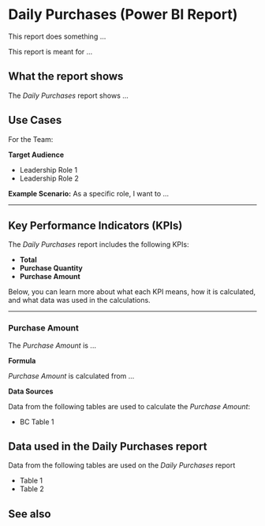 # Daily Purchases (Power BI Report)

This report does something ...

This report is meant for ...

## What the report shows

The _Daily Purchases_ report shows ...

## Use Cases

For the Team:

**Target Audience**
- Leadership Role 1
- Leadership Role 2

**Example Scenario:** As a specific role, I want to ...

---

## Key Performance Indicators (KPIs)

The _Daily Purchases_ report includes the following KPIs:

- **Total**
- **Purchase Quantity**
- **Purchase Amount**

Below, you can learn more about what each KPI means, how it is calculated, and what data was used in the calculations.

---
### Purchase Amount

The *Purchase Amount* is ...

**Formula**  

*Purchase Amount* is calculated from ...

**Data Sources**

Data from the following tables are used to calculate the *Purchase Amount*:
- BC Table 1


## Data used in the Daily Purchases report

Data from the following tables are used on the *Daily Purchases* report
- Table 1
- Table 2


## See also
